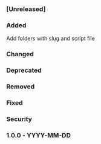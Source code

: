 ### [Unreleased]

### Added
Add folders with slug and script file
### Changed

### Deprecated

### Removed

### Fixed

### Security

### 1.0.0 - YYYY-MM-DD